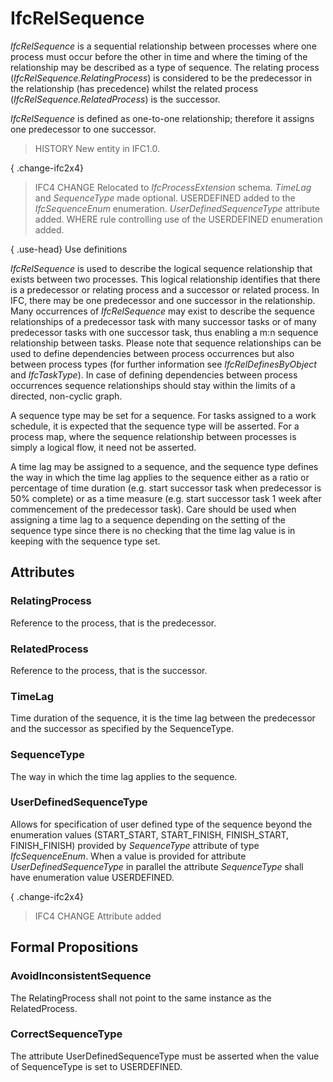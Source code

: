 # IfcRelSequence

_IfcRelSequence_ is a sequential relationship between processes where one process must occur before the other in time and where the timing of the relationship may be described as a type of sequence. The relating process (_IfcRelSequence.RelatingProcess_) is considered to be the predecessor in the relationship (has precedence) whilst the related process (_IfcRelSequence.RelatedProcess_) is the successor.

_IfcRelSequence_ is defined as one-to-one relationship; therefore it assigns one predecessor to one successor.

> HISTORY  New entity in IFC1.0.

{ .change-ifc2x4}
> IFC4 CHANGE  Relocated to _IfcProcessExtension_ schema. _TimeLag_ and _SequenceType_ made optional. USERDEFINED added to the _IfcSequenceEnum_ enumeration. _UserDefinedSequenceType_ attribute added. WHERE rule controlling use of the USERDEFINED enumeration added.

{ .use-head}
Use definitions

_IfcRelSequence_ is used to describe the logical sequence relationship that exists between two processes. This logical relationship identifies that there is a predecessor or relating process and a successor or related process. In IFC, there may be one predecessor and one successor in the relationship. Many occurrences of _IfcRelSequence_ may exist to describe the sequence relationships of a predecessor task with many successor tasks or of many predecessor tasks with one successor task, thus enabling a m:n sequence relationship between tasks. Please note that sequence relationships can be used to define dependencies between process occurrences but also between process types (for further information see _IfcRelDefinesByObject_ and _IfcTaskType_). In case of defining dependencies between process occurrences sequence relationships should stay within the limits of a directed, non-cyclic graph.

A sequence type may be set for a sequence. For tasks assigned to a work schedule, it is expected that the sequence type will be asserted. For a process map, where the sequence relationship between processes is simply a logical flow, it need not be asserted.

A time lag may be assigned to a sequence, and the sequence type defines the way in which the time lag applies to the sequence either as a ratio or percentage of time duration (e.g. start successor task when predecessor is 50% complete) or as a time measure (e.g. start successor task 1 week after commencement of the predecessor task). Care should be used when assigning a time lag to a sequence depending on the setting of the sequence type since there is no checking that the time lag value is in keeping with the sequence type set.

## Attributes

### RelatingProcess
Reference to the process, that is the predecessor.

### RelatedProcess
Reference to the process, that is the successor.

### TimeLag
Time duration of the sequence, it is the time lag between the
    predecessor and the successor as specified by the
    SequenceType.

### SequenceType
The way in which the time lag applies to the sequence.

### UserDefinedSequenceType
Allows for specification of user defined type of the sequence
    beyond the enumeration values (START_START, START_FINISH,
    FINISH_START, FINISH_FINISH) provided by _SequenceType_
    attribute of type _IfcSequenceEnum_. When a value is
    provided for attribute _UserDefinedSequenceType_ in
    parallel the attribute _SequenceType_ shall have
    enumeration value USERDEFINED.

{ .change-ifc2x4}
> IFC4 CHANGE Attribute added

## Formal Propositions

### AvoidInconsistentSequence
The RelatingProcess shall not point to the same instance as the RelatedProcess.

### CorrectSequenceType
The attribute UserDefinedSequenceType must be asserted when the value of SequenceType is set to USERDEFINED.
